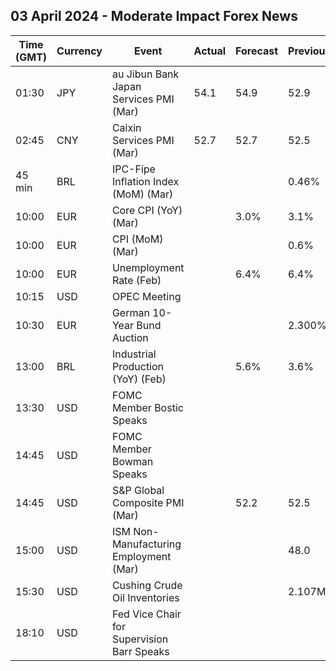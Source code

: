 ## 03 April 2024 - Moderate Impact Forex News

| Time (GMT) | Currency | Event | Actual | Forecast | Previous |
|------|----------|-------|--------|----------|----------|
| 01:30 | JPY | au Jibun Bank Japan Services PMI (Mar) | 54.1 | 54.9 | 52.9 |
| 02:45 | CNY | Caixin Services PMI (Mar) | 52.7 | 52.7 | 52.5 |
| 45 min | BRL | IPC-Fipe Inflation Index (MoM) (Mar) |  |  | 0.46% |
| 10:00 | EUR | Core CPI (YoY) (Mar) |  | 3.0% | 3.1% |
| 10:00 | EUR | CPI (MoM) (Mar) |  |  | 0.6% |
| 10:00 | EUR | Unemployment Rate (Feb) |  | 6.4% | 6.4% |
| 10:15 | USD | OPEC Meeting |  |  |  |
| 10:30 | EUR | German 10-Year Bund Auction |  |  | 2.300% |
| 13:00 | BRL | Industrial Production (YoY) (Feb) |  | 5.6% | 3.6% |
| 13:30 | USD | FOMC Member Bostic Speaks |  |  |  |
| 14:45 | USD | FOMC Member Bowman Speaks |  |  |  |
| 14:45 | USD | S&P Global Composite PMI (Mar) |  | 52.2 | 52.5 |
| 15:00 | USD | ISM Non-Manufacturing Employment (Mar) |  |  | 48.0 |
| 15:30 | USD | Cushing Crude Oil Inventories |  |  | 2.107M |
| 18:10 | USD | Fed Vice Chair for Supervision Barr Speaks |  |  |  |
